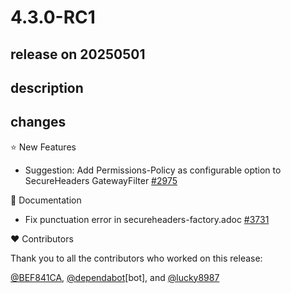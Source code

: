 # 4.3.0-RC1

## release on 20250501

## description

## changes

⭐ New Features

* Suggestion: Add Permissions-Policy as configurable option to SecureHeaders GatewayFilter <a href="https://github.com/spring-cloud/spring-cloud-gateway/issues/2975" data-hovercard-type="issue" data-hovercard-url="/spring-cloud/spring-cloud-gateway/issues/2975/hovercard">#2975</a>

📔 Documentation

* Fix punctuation error in secureheaders-factory.adoc <a href="https://github.com/spring-cloud/spring-cloud-gateway/pull/3731" data-hovercard-type="pull_request" data-hovercard-url="/spring-cloud/spring-cloud-gateway/pull/3731/hovercard">#3731</a>

❤️ Contributors

Thank you to all the contributors who worked on this release:

<a class="user-mention notranslate" data-hovercard-type="user" data-hovercard-url="/users/BEF841CA/hovercard" data-octo-click="hovercard-link-click" data-octo-dimensions="link_type:self" href="https://github.com/BEF841CA">@BEF841CA</a>, <a class="user-mention notranslate" data-hovercard-type="organization" data-hovercard-url="/orgs/dependabot/hovercard" data-octo-click="hovercard-link-click" data-octo-dimensions="link_type:self" href="https://github.com/dependabot">@dependabot</a>[bot], and <a class="user-mention notranslate" data-hovercard-type="user" data-hovercard-url="/users/lucky8987/hovercard" data-octo-click="hovercard-link-click" data-octo-dimensions="link_type:self" href="https://github.com/lucky8987">@lucky8987</a>

